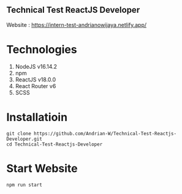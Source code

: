 ## Technical Test ReactJS Developer

Website : https://intern-test-andrianowijaya.netlify.app/

# Technologies
<ol>
  <li>NodeJS v16.14.2</li>
  <li>npm</li>
  <li>ReactJS v18.0.0</li>
  <li>React Router v6</li>
  <li>SCSS</li>
</ol>


# Installatioin
```
git clone https://github.com/Andrian-W/Technical-Test-Reactjs-Developer.git
cd Technical-Test-Reactjs-Developer
```

# Start Website
```
npm run start
```
